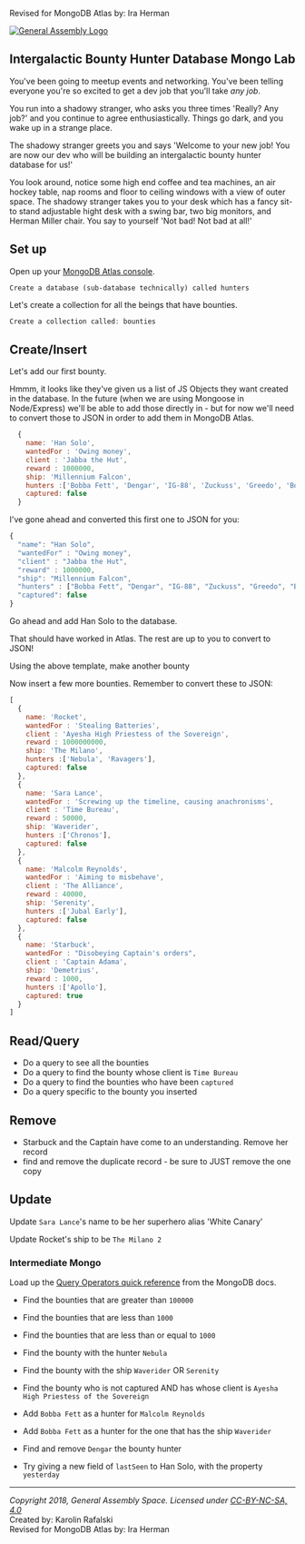 Revised for MongoDB Atlas by: Ira Herman

[![General Assembly Logo](/ga_cog.png)](https://generalassemb.ly)

## Intergalactic Bounty Hunter Database Mongo Lab

You've been going to meetup events and networking. You've been telling everyone you're so excited to get a dev job that you'll take _any job_.

You run into a shadowy stranger, who asks you three times 'Really? Any job?' and you continue to agree enthusiastically. Things go dark, and you wake up in a strange place.

The shadowy stranger greets you and says 'Welcome to your new job! You are now our dev who will be building an intergalactic bounty hunter database for us!'

You look around, notice some high end coffee and tea machines, an air hockey table, nap rooms and floor to ceiling windows with a view of outer space. The shadowy stranger takes you to your desk which has a fancy sit-to stand adjustable hight desk with a swing bar, two big monitors, and Herman Miller chair. You say to yourself 'Not bad! Not bad at all!'

## Set up

Open up your [MongoDB Atlas console](https://www.mongodb.com/cloud/atlas).

```
Create a database (sub-database technically) called hunters
```

Let's create a collection for all the beings that have bounties.

```js
Create a collection called: bounties
```


## Create/Insert

Let's add our first bounty.

Hmmm, it looks like they've given us a list of JS Objects they want created in the database. In the future (when we are using Mongoose in Node/Express) we'll be able to add those directly in - but for now we'll need to convert those to JSON in order to add them in MongoDB Atlas.

```js
  {
    name: 'Han Solo',
    wantedFor : 'Owing money',
    client : 'Jabba the Hut',
    reward : 1000000,
    ship: 'Millennium Falcon',
    hunters :['Bobba Fett', 'Dengar', 'IG-88', 'Zuckuss', 'Greedo', 'Bossk', '4-LOM'],
    captured: false
  }
```

I've gone ahead and converted this first one to JSON for you:

```js
{
  "name": "Han Solo",
  "wantedFor" : "Owing money",
  "client" : "Jabba the Hut",
  "reward" : 1000000,
  "ship": "Millennium Falcon",
  "hunters" : ["Bobba Fett", "Dengar", "IG-88", "Zuckuss", "Greedo", "Bossk", "4-LOM"],
  "captured": false
}
```

Go ahead and add Han Solo to the database.

That should have worked in Atlas. The rest are up to you to convert to JSON!

Using the above template, make another bounty

Now insert a few more bounties. Remember to convert these to JSON:

```js
[
  {
    name: 'Rocket',
    wantedFor : 'Stealing Batteries',
    client : 'Ayesha High Priestess of the Sovereign',
    reward : 1000000000,
    ship: 'The Milano',
    hunters :['Nebula', 'Ravagers'],
    captured: false
  },
  {
    name: 'Sara Lance',
    wantedFor : 'Screwing up the timeline, causing anachronisms',
    client : 'Time Bureau',
    reward : 50000,
    ship: 'Waverider',
    hunters :['Chronos'],
    captured: false
  },
  {
    name: 'Malcolm Reynolds',
    wantedFor : 'Aiming to misbehave',
    client : 'The Alliance',
    reward : 40000,
    ship: 'Serenity',
    hunters :['Jubal Early'],
    captured: false
  },
  {
    name: 'Starbuck',
    wantedFor : "Disobeying Captain's orders",
    client : 'Captain Adama',
    ship: 'Demetrius',
    reward : 1000,
    hunters :['Apollo'],
    captured: true
  }
]
```

## Read/Query

- Do a query to see all the bounties
- Do a query to find the bounty whose client is `Time Bureau`
- Do a query to find the bounties who have been `captured`
- Do a query specific to the bounty you inserted

## Remove

- Starbuck and the Captain have come to an understanding. Remove her record
- find and remove the duplicate record - be sure to JUST remove the one copy

## Update
Update `Sara Lance`'s name to be her superhero alias 'White Canary'

Update Rocket's ship to be `The Milano 2`

### Intermediate Mongo
Load up the [Query Operators quick reference](https://docs.mongodb.com/manual/reference/operator/query/) from the MongoDB docs.

- Find the bounties that are greater than `100000`
- Find the bounties that are less than `1000`
- Find the bounties that are less than or equal to `1000`

- Find the bounty with the hunter `Nebula`
- Find the bounty with the ship `Waverider` OR `Serenity`
- Find the bounty who is not captured AND has whose client is `Ayesha High Priestess of the Sovereign`
- Add `Bobba Fett` as a hunter for `Malcolm Reynolds`
- Add `Bobba Fett` as a hunter for the one that has the ship `Waverider`
- Find and remove `Dengar` the bounty hunter
- Try giving a new field of `lastSeen` to Han Solo, with the property `yesterday`

---

*Copyright 2018, General Assembly Space. Licensed under [CC-BY-NC-SA, 4.0](https://creativecommons.org/licenses/by-nc-sa/4.0/)* <br>
Created by: Karolin Rafalski <br>
Revised for MongoDB Atlas by: Ira Herman <br>
